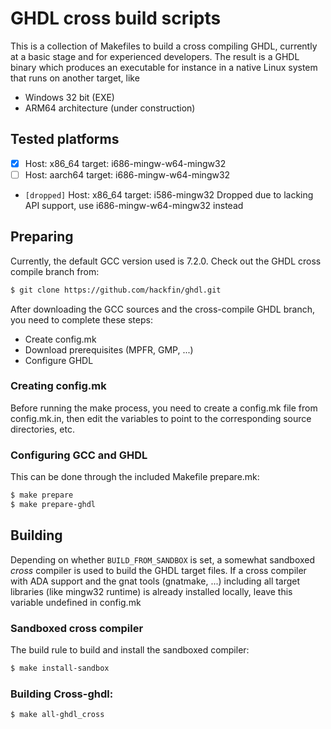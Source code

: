 # GHDL cross build scripts

This is a collection of Makefiles to build a cross compiling GHDL, currently at a basic stage and for experienced developers.
The result is a GHDL binary which produces an executable for instance in a native Linux system that runs on another target, like
  - Windows 32 bit (EXE)
  - ARM64 architecture (under construction)

## Tested platforms

  - [X] Host: x86_64  target: i686-mingw-w64-mingw32
  - [ ] Host: aarch64  target: i686-mingw-w64-mingw32
  - `[dropped]` Host: x86_64  target: i586-mingw32
    Dropped due to lacking API support, use i686-mingw-w64-mingw32 instead
  
## Preparing

Currently, the default GCC version used is 7.2.0.
Check out the GHDL cross compile branch from:

```sh
$ git clone https://github.com/hackfin/ghdl.git
```

After downloading the GCC sources and the cross-compile GHDL branch, you need to complete these steps:
  - Create config.mk
  - Download prerequisites (MPFR, GMP, ...)
  - Configure GHDL

### Creating config.mk

Before running the make process, you need to create a config.mk file from config.mk.in, then edit the variables to point to the corresponding source directories, etc.

### Configuring GCC and GHDL

This can be done through the included Makefile prepare.mk:
```sh
$ make prepare
$ make prepare-ghdl
```

## Building

Depending on whether `BUILD_FROM_SANDBOX` is set, a somewhat sandboxed *cross* compiler is used to build the GHDL target files. If a cross compiler with ADA support and the gnat tools (gnatmake, ...) including all target libraries (like mingw32 runtime) is already installed locally, leave this variable undefined in config.mk

### Sandboxed cross compiler

The build rule to build and install the sandboxed compiler:
```sh
$ make install-sandbox
```

### Building Cross-ghdl:

```sh
$ make all-ghdl_cross
```
